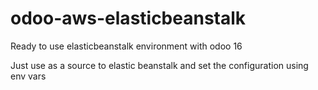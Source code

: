 # odoo-aws-elasticbeanstalk
Ready to use elasticbeanstalk environment with odoo 16

Just use as a source to elastic beanstalk and set the configuration using env vars
